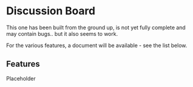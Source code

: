 # Discussion Board
This one has been built from the ground up, is not yet fully complete and may contain bugs.. but it also seems to work.

For the various features, a document will be available - see the list below.

## Features
Placeholder
